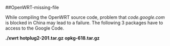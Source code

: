 ##OpenWRT-missing-file

While compiling the OpenWRT source code, problem that *code.google.com* is blocked in China may lead to a failure. The following 3 packages have to access to the Google Code.

**./xwrt**
**hotplug2-201.tar.gz**
**opkg-618.tar.gz**
